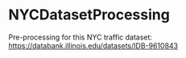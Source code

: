 # NYCDatasetProcessing
Pre-processing for this NYC traffic dataset: https://databank.illinois.edu/datasets/IDB-9610843
